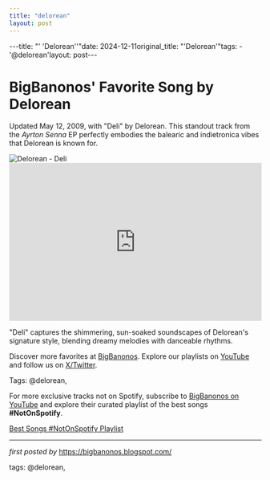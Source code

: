 ```yaml
---
title: "delorean"
layout: post
---
```

---title: "' 'Delorean''"date: 2024-12-11original_title: "'Delorean'"tags:  - '@delorean'layout: post---<!-- Post Title --><h1 >BigBanonos' Favorite Song by Delorean</h1> <!-- Introductory Text --><p >Updated May 12, 2009, with "Deli" by Delorean. This standout track from the *Ayrton Senna* EP perfectly embodies the balearic and indietronica vibes that Delorean is known for.</p> <!-- Featured Image --><div > <img src="https://i.ytimg.com/vi/43gmbza86AA/maxresdefault.jpg" alt="Delorean - Deli" /></div> <!-- YouTube Video Embed --><div > <iframe width="100%" height="315" src="https://www.youtube.com/embed/43gmbza86AA" title="Delorean - Deli" frameborder="0" allow="accelerometer; autoplay; clipboard-write; encrypted-media; gyroscope; picture-in-picture; web-share" referrerpolicy="strict-origin-when-cross-origin" allowfullscreen></iframe></div> <!-- Song Information --><div > <p>"Deli" captures the shimmering, sun-soaked soundscapes of Delorean's signature style, blending dreamy melodies with danceable rhythms.</p></div> <!-- Footer Links --><div > <p>Discover more favorites at <a href="https://bigbanonos.blogspot.com/" target="_blank">BigBanonos</a>. Explore our playlists on <a href="https://www.youtube.com/@BigBanonos" target="_blank">YouTube</a> and follow us on <a href="https://x.com/bigbanonos" target="_blank">X/Twitter</a>.</p></div> <!-- Tags --><p >Tags: @delorean,</p><!--Subscribe and Playlist Links--><div>    <p>For more exclusive tracks not on Spotify, subscribe to <a href="https://www.youtube.com/@BigBanonos" target="_blank">BigBanonos on YouTube</a> and explore their curated playlist of the best songs <strong>#NotOnSpotify</strong>.</p>    <p><a href="https://www.youtube.com/playlist?list=PLtuNtuTatqI0kFahUCbtbfenC_ET5O_tr" target="_blank">Best Songs #NotOnSpotify Playlist<br /></a></p></div><hr /><p><em>first posted by</em> <a href="https://bigbanonos.blogspot.com/" rel="noopener" target="_new">https://bigbanonos.blogspot.com/</a></p><p>tags: @delorean,</p>